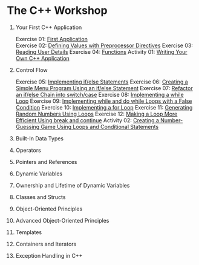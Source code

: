 # The C++ Workshop

1. Your First C++ Application

    Exercise 01: [First Application](Exercise01/firstApplication.cpp)                      
    Exercise 02: [Defining Values with Preprocessor Directives](Exercise02/main.cpp)
    Exercise 03: [Reading User Details](Exercise03/main.cpp)
    Exercise 04: [Functions]()
    Activity 01: [Writing Your Own C++ Application]()

2. Control Flow

    Exercise 05: [Implementing if/else Statements]()
    Exercise 06: [Creating a Simple Menu Program Using an if/else Statement]()
    Exercise 07: [Refactor an if/else Chain into switch/case]()
    Exercise 08: [Implementing a while Loop]()
    Exercise 09: [Implementing while and do while Loops with a False Condition]()
    Exercise 10: [Implementing a for Loop]()
    Exercise 11: [Generating Random Numbers Using Loops]()
    Exercise 12: [Making a Loop More Efficient Using break and continue]()
    Activity 02: [Creating a Number-Guessing Game Using Loops and Conditional Statements]()

3. Built-In Data Types

4. Operators

5. Pointers and References

6. Dynamic Variables

7. Ownership and Lifetime of Dynamic Variables

8. Classes and Structs

9. Object-Oriented Principles

10. Advanced Object-Oriented Principles

11. Templates

12. Containers and Iterators

13. Exception Handling in C++
